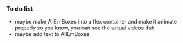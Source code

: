 ### To do list

- maybe make AllEmBoxes into a flex container and make it animate properly so you know, you can see the actual videos duh
- maybe add text to AllEmBoxes